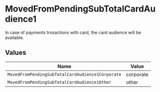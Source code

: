 # MovedFromPendingSubTotalCardAudience1

In case of payments trnsactions with card, the card audience will be available.


## Values

| Name                                             | Value                                            |
| ------------------------------------------------ | ------------------------------------------------ |
| `MovedFromPendingSubTotalCardAudience1Corporate` | corporate                                        |
| `MovedFromPendingSubTotalCardAudience1Other`     | other                                            |